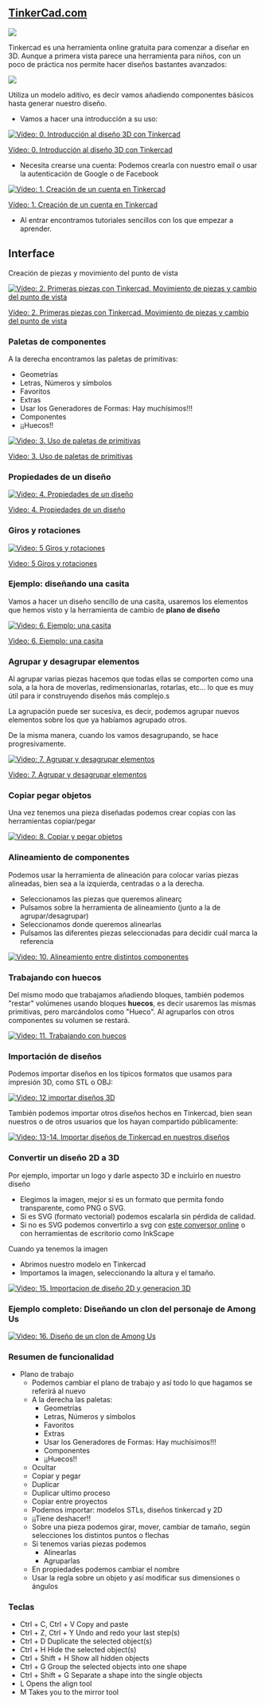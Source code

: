 ## [TinkerCad.com](https://www.tinkercad.com/)

![](./images/tinkercad.png)

Tinkercad es una herramienta online gratuita para comenzar a diseñar en 3D. Aunque a primera vista parece una herramienta para niños, con un poco de práctica nos permite hacer diseños bastantes avanzados:

![](./images/notre-dame-tinkercad.png)

Utiliza un modelo aditivo, es decir vamos añadiendo componentes básicos hasta generar nuestro diseño.

* Vamos a hacer una introducción a su uso:

[![Vídeo: 0. Introducción al diseño 3D con  Tinkercad](https://img.youtube.com/vi/P1mPtGoYHq4/0.jpg)](https://drive.google.com/file/d/1CAok4UF-qGb3JR4TMXlm3pS_s-qQC04e/view?usp=sharing)

[Vídeo: 0. Introducción al diseño 3D con  Tinkercad](https://drive.google.com/file/d/1CAok4UF-qGb3JR4TMXlm3pS_s-qQC04e/view?usp=sharing)

* Necesita crearse una cuenta: Podemos crearla con nuestro email o usar la autenticación de Google o de Facebook

[![Vídeo: 1. Creación de un cuenta en Tinkercad](https://img.youtube.com/vi/RLo6XVDkulg/0.jpg)](https://drive.google.com/file/d/1oafxrB9_Afyq467kIS-et7ghOzUb0Zrb/view?usp=sharing)

[Vídeo: 1. Creación de un cuenta en Tinkercad](https://drive.google.com/file/d/1oafxrB9_Afyq467kIS-et7ghOzUb0Zrb/view?usp=sharing)

* Al entrar encontramos tutoriales sencillos con los que empezar a aprender.


## Interface

Creación de piezas y movimiento del punto de vista

[![Vídeo: 2. Primeras piezas con Tinkercad. Movimiento de piezas y cambio del punto de vista](https://img.youtube.com/vi/MdqyZvXOxDU/0.jpg)](https://drive.google.com/file/d/1ZihlMHPM34beEJcGQhUgReaog3JDfdz_/view?usp=sharing)

[Vídeo: 2. Primeras piezas con Tinkercad. Movimiento de piezas y cambio del punto de vista](https://drive.google.com/file/d/1ZihlMHPM34beEJcGQhUgReaog3JDfdz_/view?usp=sharing)

### Paletas de componentes

A la derecha encontramos las paletas de primitivas:

  * Geometrías  
  * Letras, Números y símbolos
  * Favoritos
  * Extras
  * Usar los Generadores de Formas: Hay muchísimos!!!
  * Componentes
  * ¡¡Huecos!!

[![Video: 3. Uso de paletas de primitivas](https://img.youtube.com/vi/Xv_ZSyiRaY8/0.jpg)](https://drive.google.com/file/d/16HLUdWgSOmbnK2T5we5QDWT_EFRt1v0-/view?usp=sharing)

[Video: 3. Uso de paletas de primitivas](https://drive.google.com/file/d/16HLUdWgSOmbnK2T5we5QDWT_EFRt1v0-/view?usp=sharing)

### Propiedades de un diseño

[![Video: 4. Propiedades de un diseño](https://img.youtube.com/vi/-uj2iGIRV38/0.jpg)](https://drive.google.com/file/d/1cBk0I7zdudxTM0j3HgJKdoz-nK02bocn/view?usp=sharing)

[Video: 4. Propiedades de un diseño](https://drive.google.com/file/d/1cBk0I7zdudxTM0j3HgJKdoz-nK02bocn/view?usp=sharing)

### Giros y rotaciones

[![Video: 5 Giros y rotaciones](https://img.youtube.com/vi/pb2iHcSGiQU/0.jpg)](https://drive.google.com/file/d/1Z1YQ0bZRSdEIl9aSInAokpPQ0HU6A36a/view?usp=sharing)

[Video: 5 Giros y rotaciones](https://drive.google.com/file/d/1Z1YQ0bZRSdEIl9aSInAokpPQ0HU6A36a/view?usp=sharing)

### Ejemplo: diseñando una casita

Vamos a hacer un diseño sencillo de una casita, usaremos los elementos que hemos visto y la herramienta de cambio de **plano de diseño**

[![Video: 6. Ejemplo: una casita](https://img.youtube.com/vi/hAMeqIeFUXE/0.jpg)](https://drive.google.com/file/d/1_eg8brz1fdx0EWn70wXMl7xLcq2DXGzD/view?usp=sharing)

[Video: 6. Ejemplo: una casita](https://drive.google.com/file/d/1_eg8brz1fdx0EWn70wXMl7xLcq2DXGzD/view?usp=sharing)

### Agrupar y desagrupar elementos

Al agrupar varias piezas hacemos que todas ellas se comporten como una sola, a la hora de moverlas, redimensionarlas, rotarlas, etc... lo que es muy útil para ir construyendo diseños más complejo.s

La agrupación puede ser sucesiva, es decir, podemos agrupar nuevos elementos sobre los que ya habíamos agrupado otros.

De la misma manera, cuando los vamos desagrupando, se hace progresivamente.

[![Video: 7. Agrupar y desagrupar elementos](https://img.youtube.com/vi/BQqTM9iM89U/0.jpg)](https://drive.google.com/file/d/1tQCUuhg-krdwzpap2_xn_qtJgFC4c7fi/view?usp=sharing)

[Video: 7. Agrupar y desagrupar elementos](https://drive.google.com/file/d/1tQCUuhg-krdwzpap2_xn_qtJgFC4c7fi/view?usp=sharing)


### Copiar pegar objetos

Una vez tenemos una pieza diseñadas podemos crear copias con las herramientas copiar/pegar

[![Video: 8. Copiar y pegar objetos](https://img.youtube.com/vi/KN5zTTwtLZQ/0.jpg)](https://drive.google.com/file/d/1yQ3EsfXe2o7lxrtGO4tjAE4825x1BhGm/view?usp=sharing)

### Alineamiento de componentes

Podemos usar la herramienta de alineación para colocar varias piezas alineadas, bien sea a la izquierda, centradas o a la derecha.

* Seleccionamos las piezas que queremos alinearç
* Pulsamos sobre la herramienta de alineamiento (junto a la de agrupar/desagrupar)
* Seleccionamos donde queremos alinearlas
* Pulsamos las diferentes piezas seleccionadas para decidir cuál marca la referencia

[![Video: 10. Alineamiento entre distintos componentes](https://img.youtube.com/vi/vStwTeyoQrs/0.jpg)](https://drive.google.com/file/d/1lBoD6ih0AnDRIEmQk64PCrGwjUPkSQkf/view?usp=sharing)

### Trabajando con huecos

Del mismo modo que trabajamos añadiendo bloques, también podemos "restar" volúmenes usando bloques **huecos**, es decir usaremos las mismas primitivas, pero marcándolos como "Hueco". Al agruparlos con otros componentes su volumen se restará.

[![Video: 11. Trabajando con huecos](https://img.youtube.com/vi/vXhMgF0qSNw/0.jpg)](https://drive.google.com/file/d/1UrR2SUDeJQ8VyW2t3psS7Cbq6P8ka5xo/view?usp=sharing)

### Importación de diseños

Podemos importar diseños en los típicos formatos que usamos para impresión 3D, como STL o OBJ:


[![Video:  12 importar diseños 3D](https://img.youtube.com/vi/1fIqzxa-wDk/0.jpg)](https://drive.google.com/file/d/1BCsiSAVEP_7GIhR3HvwxCJzEd-5E3V9R/view?usp=sharing)

También podemos importar otros diseños hechos en Tinkercad, bien sean nuestros o de otros usuarios que los hayan compartido públicamente:

[![Video: 13-14. Importar diseños de Tinkercad en nuestros diseños](https://img.youtube.com/vi/VW8qxS0n1Tg/0.jpg)](https://drive.google.com/file/d/1CCF0-jN_-DKovmkd5e_KuzjRyGSCxb-D/view?usp=sharing)

### Convertir un diseño 2D a 3D

Por ejemplo, importar un logo y darle aspecto 3D e incluirlo en nuestro diseño

* Elegimos la imagen, mejor si es un formato que permita fondo transparente, como PNG o SVG. 
* Si es SVG (formato vectorial) podemos escalarla sin pérdida de calidad.
* Si no es SVG podemos convertirlo a svg con [este conversor online](https://image.online-convert.com/) o con herramientas de escritorio como InkScape

Cuando ya tenemos la imagen

* Abrimos nuestro modelo en Tinkercad
* Importamos la imagen, seleccionando la altura y el tamaño.

[![Video: 15. Importacion de diseño 2D y generacion 3D](https://img.youtube.com/vi/Gza1Cd8K508/0.jpg)](https://drive.google.com/file/d/1lJ-ubht1ZeSKClBxQxywcur88ECGr5zf/view?usp=sharing)

### Ejemplo completo: Diseñando un clon del personaje de Among Us

[![Video: 16. Diseño de un clon de Among Us](https://img.youtube.com/vi/1BXxVjlM5y0/0.jpg)](https://drive.google.com/file/d/1oEkljypXH0uvzGGhi8uXANygH72-USHR/view?usp=sharing)

### Resumen de funcionalidad

* Plano de trabajo
    * Podemos cambiar el plano de trabajo y así todo lo que hagamos se referirá al nuevo
  * A la derecha las paletas:
    * Geometrías  
    * Letras, Números y símbolos
    * Favoritos
    * Extras
    * Usar los Generadores de Formas: Hay muchísimos!!!
    * Componentes
    * ¡¡Huecos!!
  * Ocultar
  * Copiar y pegar
  * Duplicar
  * Duplicar ultimo proceso
  * Copiar entre proyectos
  * Podemos importar: modelos STLs, diseños tinkercad y 2D
  * ¡¡Tiene deshacer!!
  * Sobre una pieza podemos girar, mover, cambiar de tamaño, según selecciones los distintos puntos o flechas
  * Si tenemos varias piezas podemos
      * Alinearlas
      * Agruparlas
  * En propiedades podemos cambiar el nombre  
  * Usar la regla sobre un objeto y así modificar sus dimensiones o ángulos

### Teclas


* Ctrl + C, Ctrl + V Copy and paste
* Ctrl + Z, Ctrl + Y Undo and redo your last step(s)
* Ctrl + D Duplicate the selected object(s)
* Ctrl + H Hide the selected object(s)
* Ctrl + Shift + H Show all hidden objects
* Ctrl + G Group the selected objects into one shape
* Ctrl + Shift + G Separate a shape into the single objects
* L Opens the align tool
* M Takes you to the mirror tool

